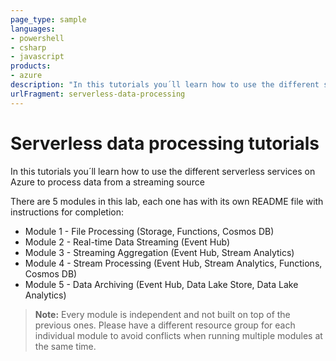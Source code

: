 ```yaml
---
page_type: sample
languages:
- powershell
- csharp
- javascript
products:
- azure
description: "In this tutorials you´ll learn how to use the different serverless services on Azure to process data from a streaming source"
urlFragment: serverless-data-processing
---
```


# Serverless data processing tutorials 

In this tutorials you´ll learn how to use the different serverless services on Azure to process data from a streaming source

There are 5 modules in this lab, each one has with its own README file with instructions for completion:  

- Module 1 - File Processing (Storage, Functions, Cosmos DB)
- Module 2 - Real-time Data Streaming (Event Hub)
- Module 3 - Streaming Aggregation (Event Hub, Stream Analytics)
- Module 4 - Stream Processing (Event Hub, Stream Analytics, Functions, Cosmos DB)
- Module 5 - Data Archiving (Event Hub, Data Lake Store, Data Lake Analytics)

> **Note:** Every module is independent and not built on top of the previous ones. Please have a different resource group for each individual module to avoid conflicts when running multiple modules at the same time.
> 
